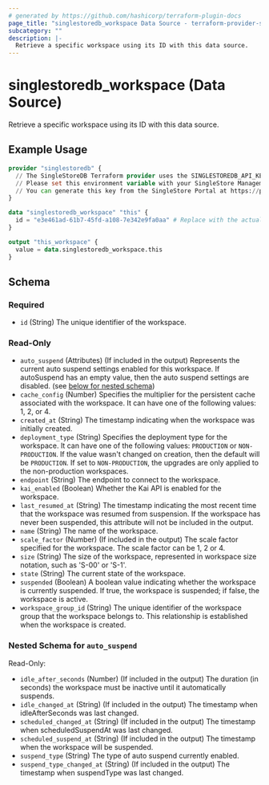 ```yaml
---
# generated by https://github.com/hashicorp/terraform-plugin-docs
page_title: "singlestoredb_workspace Data Source - terraform-provider-singlestoredb"
subcategory: ""
description: |-
  Retrieve a specific workspace using its ID with this data source.
---
```


# singlestoredb_workspace (Data Source)

Retrieve a specific workspace using its ID with this data source.

## Example Usage

```terraform
provider "singlestoredb" {
  // The SingleStoreDB Terraform provider uses the SINGLESTOREDB_API_KEY environment variable for authentication. 
  // Please set this environment variable with your SingleStore Management API key.
  // You can generate this key from the SingleStore Portal at https://portal.singlestore.com/organizations/org-id/api-keys.
}

data "singlestoredb_workspace" "this" {
  id = "e3e461ad-61b7-45fd-a108-7e342e9fa0aa" # Replace with the actual ID of the workspace.
}

output "this_workspace" {
  value = data.singlestoredb_workspace.this
}
```

<!-- schema generated by tfplugindocs -->
## Schema

### Required

- `id` (String) The unique identifier of the workspace.

### Read-Only

- `auto_suspend` (Attributes) (If included in the output) Represents the current auto suspend settings enabled for this workspace. If autoSuspend has an empty value, then the auto suspend settings are disabled. (see [below for nested schema](#nestedatt--auto_suspend))
- `cache_config` (Number) Specifies the multiplier for the persistent cache associated with the workspace. It can have one of the following values: 1, 2, or 4.
- `created_at` (String) The timestamp indicating when the workspace was initially created.
- `deployment_type` (String) Specifies the deployment type for the workspace. It can have one of the following values: `PRODUCTION` or `NON-PRODUCTION`. If the value wasn't changed on creation, then the default will be `PRODUCTION`. If set to `NON-PRODUCTION`, the upgrades are only applied to the non-production workspaces.
- `endpoint` (String) The endpoint to connect to the workspace.
- `kai_enabled` (Boolean) Whether the Kai API is enabled for the workspace.
- `last_resumed_at` (String) The timestamp indicating the most recent time that the workspace was resumed from suspension. If the workspace has never been suspended, this attribute will not be included in the output.
- `name` (String) The name of the workspace.
- `scale_factor` (Number) (If included in the output) The scale factor specified for the workspace. The scale factor can be 1, 2 or 4.
- `size` (String) The size of the workspace, represented in workspace size notation, such as 'S-00' or 'S-1'.
- `state` (String) The current state of the workspace.
- `suspended` (Boolean) A boolean value indicating whether the workspace is currently suspended. If true, the workspace is suspended; if false, the workspace is active.
- `workspace_group_id` (String) The unique identifier of the workspace group that the workspace belongs to. This relationship is established when the workspace is created.

<a id="nestedatt--auto_suspend"></a>
### Nested Schema for `auto_suspend`

Read-Only:

- `idle_after_seconds` (Number) (If included in the output) The duration (in seconds) the workspace must be inactive until it automatically suspends.
- `idle_changed_at` (String) (If included in the output) The timestamp when idleAfterSeconds was last changed.
- `scheduled_changed_at` (String) (If included in the output) The timestamp when scheduledSuspendAt was last changed.
- `scheduled_suspend_at` (String) (If included in the output) The timestamp when the workspace will be suspended.
- `suspend_type` (String) The type of auto suspend currently enabled.
- `suspend_type_changed_at` (String) (If included in the output) The timestamp when suspendType was last changed.


